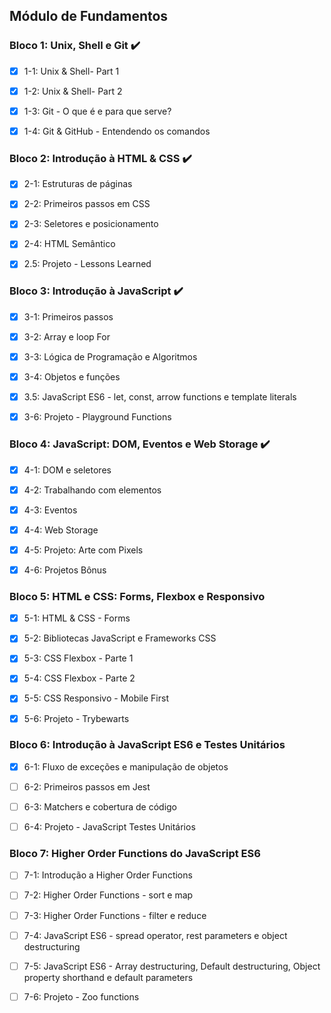 ## Módulo de Fundamentos

### Bloco 1: Unix, Shell e Git :heavy_check_mark:

- [X] 1-1: Unix & Shell- Part 1

- [X] 1-2: Unix & Shell- Part 2

- [X] 1-3: Git - O que é e para que serve?

- [X] 1-4: Git & GitHub - Entendendo os comandos

### Bloco 2: Introdução à HTML & CSS :heavy_check_mark:

- [X] 2-1: Estruturas de páginas

- [X] 2-2: Primeiros passos em CSS

- [X] 2-3: Seletores e posicionamento

- [X] 2-4: HTML Semântico

- [X] 2.5: Projeto - Lessons Learned

### Bloco 3: Introdução à JavaScript :heavy_check_mark:

- [X] 3-1: Primeiros passos

- [X]  3-2: Array e loop For

- [X] 3-3: Lógica de Programação e Algoritmos

- [X]  3-4: Objetos e funções

- [X]  3.5: JavaScript ES6 - let, const, arrow functions e template literals

- [X]  3-6: Projeto - Playground Functions

### Bloco 4: JavaScript: DOM, Eventos e Web Storage :heavy_check_mark:

- [X]  4-1: DOM e seletores

- [X]  4-2: Trabalhando com elementos

- [X]  4-3: Eventos

- [X]  4-4: Web Storage

- [X]  4-5: Projeto: Arte com Pixels

- [X]  4-6: Projetos Bônus

###  Bloco 5: HTML e CSS: Forms, Flexbox e Responsivo

- [X]  5-1: HTML & CSS - Forms

- [X]  5-2: Bibliotecas JavaScript e Frameworks CSS

- [X]  5-3: CSS Flexbox - Parte 1

- [X]  5-4: CSS Flexbox - Parte 2

- [X]  5-5: CSS Responsivo - Mobile First

- [X]  5-6: Projeto - Trybewarts

### Bloco 6: Introdução à JavaScript ES6 e Testes Unitários

- [X]  6-1: Fluxo de exceções e manipulação de objetos

- [ ]  6-2: Primeiros passos em Jest

- [ ]  6-3: Matchers e cobertura de código

- [ ]  6-4: Projeto - JavaScript Testes Unitários

### Bloco 7: Higher Order Functions do JavaScript ES6

- [ ]  7-1: Introdução a Higher Order Functions

- [ ]  7-2: Higher Order Functions - sort e map

- [ ]  7-3: Higher Order Functions - filter e reduce

- [ ]  7-4: JavaScript ES6 - spread operator, rest parameters e object destructuring

- [ ]  7-5: JavaScript ES6 - Array destructuring, Default destructuring, Object property shorthand e default parameters

- [ ]  7-6: Projeto - Zoo functions